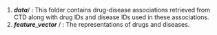 1.	***data***/ : This folder contains drug-disease associations retrieved from CTD along with drug IDs and disease IDs used in these associations.<br>
2.	 ***feature_vector*** / : The representations of drugs and diseases.

